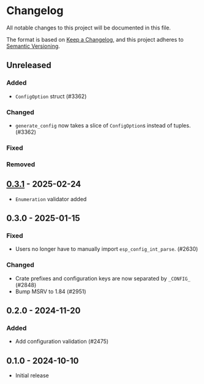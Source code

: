 # Changelog

All notable changes to this project will be documented in this file.

The format is based on [Keep a Changelog](https://keepachangelog.com/en/1.1.0/),
and this project adheres to [Semantic Versioning](https://semver.org/spec/v2.0.0.html).

## Unreleased

### Added

- `ConfigOption` struct (#3362)

### Changed

- `generate_config` now takes a slice of `ConfigOption`s instead of tuples. (#3362)

### Fixed

### Removed

## [0.3.1] - 2025-02-24

- `Enumeration` validator added

## 0.3.0 - 2025-01-15

### Fixed

- Users no longer have to manually import `esp_config_int_parse`. (#2630)

### Changed

- Crate prefixes and configuration keys are now separated by `_CONFIG_` (#2848)
- Bump MSRV to 1.84 (#2951)

## 0.2.0 - 2024-11-20

### Added

- Add configuration validation (#2475)

## 0.1.0 - 2024-10-10

- Initial release

[0.3.1]: https://github.com/esp-rs/esp-hal/releases/tag/esp-config-v0.3.1

